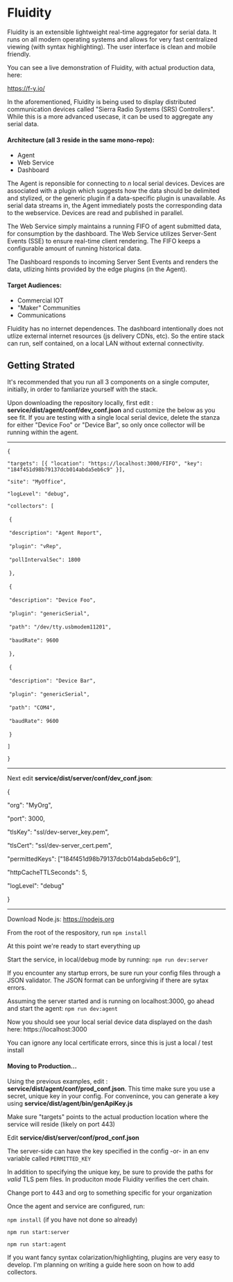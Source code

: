 # Fluidity

Fluidity is an extensible lightweight real-time aggregator for serial data. It runs on all modern operating systems and allows for very fast centralized viewing (with syntax highlighting). The user interface is clean and mobile friendly.

You can see a live demonstration of Fluidity, with actual production data, here:

https://f-y.io/

In the aforementioned, Fluidity is being used to display distributed communication devices called "Sierra Radio Systems (SRS) Controllers". While this is a more advanced usecase, it can be used to aggregate any serial data.

#### Architecture (all 3 reside in the same mono-repo):

-   Agent
-   Web Service
-   Dashboard

The Agent is reponsible for connecting to _n_ local serial devices. Devices are associated with a plugin which suggests how the data should be delimited and stylized, or the generic plugin if a data-specific plugin is unavailable. As serial data streams in, the Agent immediately posts the corresponding data to the webservice. Devices are read and published in parallel.

The Web Service simply maintains a running FIFO of agent submitted data, for consumption by the dashboard. The Web Service utilizes Server-Sent Events (SSE) to ensure real-time client rendering. The FIFO keeps a configurable amount of running historical data.

The Dashboard responds to incoming Server Sent Events and renders the data, utlizing hints provided by the edge plugins (in the Agent).

#### Target Audiences:

-   Commercial IOT
-   "Maker" Communities
-   Communications

Fluidity has no internet dependences. The dashboard intentionally does not utlize external internet resources (js delivery CDNs, etc). So the entire stack can run, self contained, on a local LAN without external connectivity.

## Getting Strated

It's recommended that you run all 3 components on a single computer, initially, in order to famliarize yourself with the stack.

Upon downloading the repository locally, first edit : **service/dist/agent/conf/dev_conf.json** and customize the below as you see fit. If you are testing with a single local serial device, delete the stanza for either "Device Foo" or "Device Bar", so only once collector will be running within the agent.

---

`{`

`"targets": [{ "location": "https://localhost:3000/FIFO", "key": "184f451d98b79137dcb014abda5eb6c9" }],`

`"site": "MyOffice",`

`"logLevel": "debug",`

`"collectors": [`

​ `{`

​ `"description": "Agent Report",`

​ `"plugin": "vRep",`

​ `"pollIntervalSec": 1800`

​ `},`

​ `{`

​ `"description": "Device Foo",`

​ `"plugin": "genericSerial",`

​ `"path": "/dev/tty.usbmodem11201",`

​ `"baudRate": 9600`

​ `},`

​ `{`

​ `"description": "Device Bar",`

​ `"plugin": "genericSerial",`

​ `"path": "COM4",`

​ `"baudRate": 9600`

​ `}`

`]`

`}`

---

Next edit **service/dist/server/conf/dev_conf.json**:

{

"org": "MyOrg",

"port": 3000,

"tlsKey": "ssl/dev-server_key.pem",

"tlsCert": "ssl/dev-server_cert.pem",

"permittedKeys": ["184f451d98b79137dcb014abda5eb6c9"],

"httpCacheTTLSeconds": 5,

"logLevel": "debug"

}

---

Download Node.js: https://nodejs.org

From the root of the respository, run `npm install`

At this point we're ready to start everything up

Start the service, in local/debug mode by running: `npm run dev:server`

If you encounter any startup errors, be sure run your config files through a JSON validator. The JSON format can be unforgiving if there are sytax errors.

Assuming the server started and is running on localhost:3000, go ahead and start the agent: `npm run dev:agent`

Now you should see your local serial device data displayed on the dash here: https://localhost:3000

You can ignore any local certificate errors, since this is just a local / test install

#### Moving to Production...

Using the previous examples, edit : **service/dist/agent/conf/prod_conf.json**. This time make sure you use a secret, unique key in your config. For convenince, you can generate a key using **service/dist/agent/bin/genApiKey.js**

Make sure "targets" points to the actual production location where the service will reside (likely on port 443)

Edit **service/dist/server/conf/prod_conf.json**

The server-side can have the key specified in the config -or- in an env variable called `PERMITTED_KEY`

In addition to specifying the unique key, be sure to provide the paths for _valid_ TLS pem files. In produciton mode Fluidity verifies the cert chain.

Change port to 443 and org to something specific for your organization

Once the agent and service are configured, run:

`npm install` (if you have not done so already)

`npm run start:server`

`npm run start:agent`

If you want fancy syntax colarization/highlighting, plugins are very easy to develop. I'm planning on writing a guide here soon on how to add collectors.
